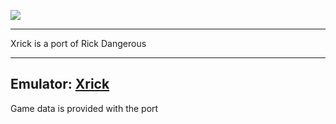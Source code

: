 ![](http://www.rickdangerous.co.uk/rdtitle.png)
***
Xrick is a port of Rick Dangerous
***



## Emulator: [Xrick](http://www.bigorno.net/xrick/)

Game data is provided with the port


